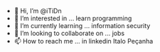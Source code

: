 - 👋 Hi, I’m @iTiDn
- 👀 I’m interested in ... learn programming
- 🌱 I’m currently learning ... information security
- 💞️ I’m looking to collaborate on ... jobs
- 📫 How to reach me ... in linkedin Italo Peçanha

<!---
iTiDn/iTiDn is a ✨ special ✨ repository because its `README.md` (this file) appears on your GitHub profile.
You can click the Preview link to take a look at your changes.
--->
